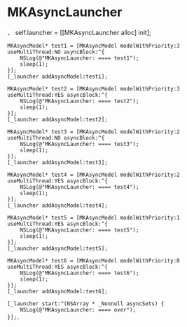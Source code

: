 # MKAsyncLauncher

、  self.launcher = [[MKAsyncLauncher alloc] init];
    
    MKAsyncModel* test1 = [MKAsyncModel modelWithPriority:3 useMultiThread:NO asyncBlock:^{
        NSLog(@"MKAsyncLauncher: ==== test1");
        sleep(1);
    }];
    [_launcher addAsyncModel:test1];
    
    MKAsyncModel* test2 = [MKAsyncModel modelWithPriority:3 useMultiThread:YES asyncBlock:^{
        NSLog(@"MKAsyncLauncher: ==== test2");
        sleep(1);
    }];
    [_launcher addAsyncModel:test2];
    
    MKAsyncModel* test3 = [MKAsyncModel modelWithPriority:2 useMultiThread:NO asyncBlock:^{
        NSLog(@"MKAsyncLauncher: ==== test3");
        sleep(1);
    }];
    [_launcher addAsyncModel:test3];
    
    MKAsyncModel* test4 = [MKAsyncModel modelWithPriority:2 useMultiThread:YES asyncBlock:^{
        NSLog(@"MKAsyncLauncher: ==== test4");
        sleep(1);
    }];
    [_launcher addAsyncModel:test4];
    
    MKAsyncModel* test5 = [MKAsyncModel modelWithPriority:1 useMultiThread:YES asyncBlock:^{
        NSLog(@"MKAsyncLauncher: ==== test5");
        sleep(1);
    }];
    [_launcher addAsyncModel:test5];
    
    MKAsyncModel* test6 = [MKAsyncModel modelWithPriority:0 useMultiThread:YES asyncBlock:^{
        NSLog(@"MKAsyncLauncher: ==== test6");
        sleep(1);
    }];
    [_launcher addAsyncModel:test6];
    
    [_launcher start:^(NSArray * _Nonnull asyncSets) {
        NSLog(@"MKAsyncLauncher: ==== over");
    }];、
